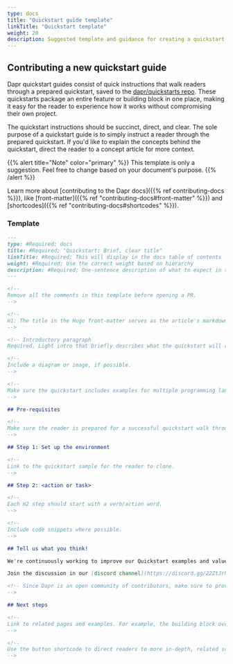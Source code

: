 ```yaml
---
type: docs
title: "Quickstart guide template"
linkTitle: "Quickstart template"
weight: 20
description: Suggested template and guidance for creating a quickstart guide
---
```


## Contributing a new quickstart guide

Dapr quickstart guides consist of quick instructions that walk readers through a prepared quickstart, saved to the [dapr/quickstarts repo](https://github.com/dapr/quickstarts). These quickstarts package an entire feature or building block in one place, making it easy for the reader to experience how it works without compromising their own project.

The quickstart instructions should be succinct, direct, and clear. The sole purpose of a quickstart guide is to simply instruct a reader through the prepared quickstart. If you'd like to explain the concepts behind the quickstart, direct the reader to a concept article for more context.

{{% alert title="Note" color="primary" %}}
This template is only a suggestion. Feel free to change based on your document's purpose.
{{% /alert %}}

Learn more about [contributing to the Dapr docs]({{% ref contributing-docs %}}), like [front-matter]({{% ref "contributing-docs#front-matter" %}}) and [shortcodes]({{% ref "contributing-docs#shortcodes" %}}).

### Template

```md
---
type: #Required; docs
title: #Required; "Quickstart: Brief, clear title"
linkTitle: #Required; This will display in the docs table of contents
weight: #Required; Use the correct weight based on hierarchy
description: #Required; One-sentence description of what to expect in the article
---

<!--
Remove all the comments in this template before opening a PR.
-->

<!-- 
H1: The title in the Hugo front-matter serves as the article's markdown H1. 
-->

<!-- Introductory paragraph  
Required. Light intro that briefly describes what the quickstart will cover. Link off to the appropriate concept or overview docs to provide context. -->

<!-- 
Include a diagram or image, if possible. 
-->

<!-- 
Make sure the quickstart includes examples for multiple programming languages. 
-->

## Pre-requisites

<!--
Make sure the reader is prepared for a successful quickstart walk through by listing what they may need.
-->

## Step 1: Set up the environment

<!-- 
Link to the quickstart sample for the reader to clone. 
-->

## Step 2: <action or task>

<!-- 
Each H2 step should start with a verb/action word.
-->

<!--
Include code snippets where possible. 
-->

## Tell us what you think!

We're continuously working to improve our Quickstart examples and value your feedback. Did you find this quickstart helpful? Do you have suggestions for improvement?

Join the discussion in our [discord channel](https://discord.gg/22ZtJrNe).

<!-- Since Dapr is an open community of contributors, make sure to provide a link to the discord discussion to welcome feedback.
-->

## Next steps

<!--
Link to related pages and examples. For example, the building block overview, the HTTP version of an SDK quickstart sample, etc.
-->

<!--
Use the button shortcode to direct readers to more in-depth, related scenarios, like the Dapr tutorials.
-->

```